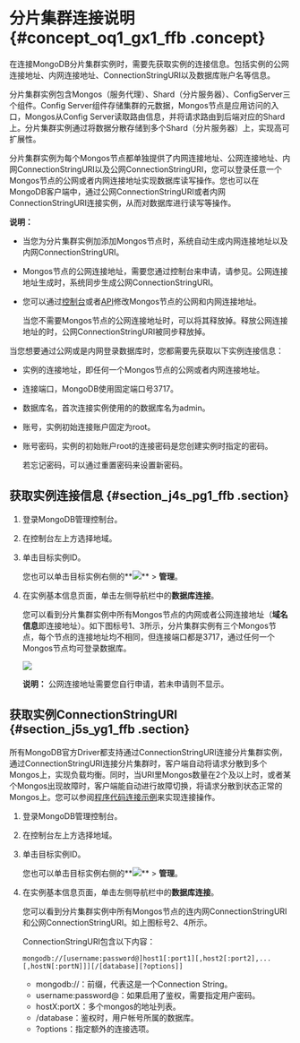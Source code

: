 # 分片集群连接说明 {#concept_oq1_gx1_ffb .concept}

在连接MongoDB分片集群实例时，需要先获取实例的连接信息。包括实例的公网连接地址、内网连接地址、ConnectionStringURI以及数据库账户名等信息。

分片集群实例包含Mongos（服务代理）、Shard（分片服务器）、ConfigServer三个组件。Config Server组件存储集群的元数据，Mongos节点是应用访问的入口，Mongos从Config Server读取路由信息，并将请求路由到后端对应的Shard上。分片集群实例通过将数据分散存储到多个Shard（分片服务器）上，实现高可扩展性。

分片集群实例为每个Mongos节点都单独提供了内网连接地址、公网连接地址、内网ConnectionStringURI以及公网ConnectionStringURI，您可以登录任意一个Mongos节点的公网或者内网连接地址实现数据库读写操作。您也可以在MongoDB客户端中，通过公网ConnectionStringURI或者内网ConnectionStringURI连接实例，从而对数据库进行读写等操作。

**说明：** 

-   当您为分片集群实例加添加Mongos节点时，系统自动生成内网连接地址以及内网ConnectionStringURI。
-   Mongos节点的公网连接地址，需要您通过控制台来申请，请参见。公网连接地址生成时，系统同步生成公网ConnectionStringURI。
-   您可以通过[控制台](https://www.alibabacloud.com/help/zh/doc-detail/90183.htm)或者[API](https://www.alibabacloud.com/help/zh/doc-detail/90263.htm)修改Mongos节点的公网和内网连接地址。

    当您不需要Mongos节点的公网连接地址时，可以将其释放掉。释放公网连接地址的时，公网ConnectionStringURI被同步释放掉。


当您想要通过公网或是内网登录数据库时，您都需要先获取以下实例连接信息：

-   实例的连接地址，即任何一个Mongos节点的公网或者内网连接地址。
-   连接端口，MongoDB使用固定端口号3717。
-   数据库名，首次连接实例使用的的数据库名为admin。
-   账号，实例初始连接账户固定为root。
-   账号密码，实例的初始账户root的连接密码是您创建实例时指定的密码。

    若忘记密码，可以通过重置密码来设置新密码。


## 获取实例连接信息 {#section_j4s_pg1_ffb .section}

1.  登录MongoDB管理控制台。
2.  在控制台左上方选择地域。
3.  单击目标实例ID。

    您也可以单击目标实例右侧的**![](http://static-aliyun-doc.oss-cn-hangzhou.aliyuncs.com/assets/img/17806/154028495410088_zh-CN.png)** \> **管理**。

4.  在实例基本信息页面，单击左侧导航栏中的**数据库连接**。

    您可以看到分片集群实例中所有Mongos节点的内网或者公网连接地址（**域名信息**即连接地址）。如下图标号1、3所示，分片集群实例有三个Mongos节点，每个节点的连接地址均不相同，但连接端口都是3717，通过任何一个Mongos节点均可登录数据库。

    ![](http://static-aliyun-doc.oss-cn-hangzhou.aliyuncs.com/assets/img/6691/154028495413833_zh-CN.png)

    **说明：** 公网连接地址需要您自行申请，若未申请则不显示。


## 获取实例ConnectionStringURI {#section_j5s_yg1_ffb .section}

所有MongoDB官方Driver都支持通过ConnectionStringURI连接分片集群实例，通过ConnectionStringURI连接分片集群时，客户端自动将请求分散到多个Mongos上，实现负载均衡。同时，当URI里Mongos数量在2个及以上时，或者某个Mongos出现故障时，客户端能自动进行故障切换，将请求分散到状态正常的Mongos上。您可以参阅[程序代码连接示例](https://www.alibabacloud.com/help/zh/doc-detail/55250.htm)来实现连接操作。

1.  登录MongoDB管理控制台。
2.  在控制台左上方选择地域。
3.  单击目标实例ID。

    您也可以单击目标实例右侧的**![](http://static-aliyun-doc.oss-cn-hangzhou.aliyuncs.com/assets/img/17806/154028495410088_zh-CN.png)** \> **管理**。

4.  在实例基本信息页面，单击左侧导航栏中的**数据库连接**。

    您可以看到分片集群实例中所有Mongos节点的连内网ConnectionStringURI和公网ConnectionStringURI。如上图标号2、4所示。

    ConnectionStringURI包含以下内容：

    `mongodb://[username:password@]host1[:port1][,host2[:port2],...[,hostN[:portN]]][/[database][?options]]`

    -   mongodb://：前缀，代表这是一个Connection String。
    -   username:password@：如果启用了鉴权，需要指定用户密码。
    -   hostX:portX：多个mongos的地址列表。
    -   /database：鉴权时，用户帐号所属的数据库。
    -   ?options：指定额外的连接选项。

